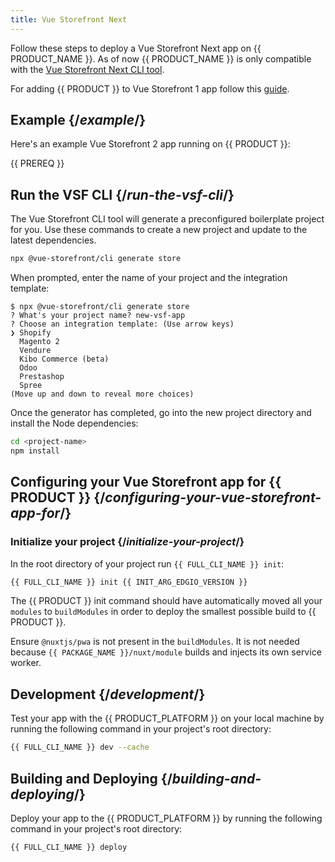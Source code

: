```yaml
---
title: Vue Storefront Next
---
```


Follow these steps to deploy a Vue Storefront Next app on {{ PRODUCT_NAME }}. As of now {{ PRODUCT_NAME }} is only compatible with the [Vue Storefront Next CLI tool](https://docs.vuestorefront.io/v2/getting-started/installation.html).

For adding {{ PRODUCT }} to Vue Storefront 1 app follow this [guide](/applications/vsf1).

## Example {/*example*/}

Here's an example Vue Storefront 2 app running on {{ PRODUCT }}:

<ExampleButtons
  title="Vue Storefront"
  siteUrl="https://layer0-docs-layer0-vue-storefront-commercetools-example-default.layer0-limelight.link"
  repoUrl="https://github.com/edgio-docs/edgio-vue-storefront-commercetools-example" 
  deployFromRepo />

{{ PREREQ }}

## Run the VSF CLI {/*run-the-vsf-cli*/}

The Vue Storefront CLI tool will generate a preconfigured boilerplate project for you. Use these commands to create a new project and update to the latest dependencies.

```bash
npx @vue-storefront/cli generate store
```

When prompted, enter the name of your project and the integration template:

```
$ npx @vue-storefront/cli generate store
? What's your project name? new-vsf-app
? Choose an integration template: (Use arrow keys)
❯ Shopify
  Magento 2
  Vendure
  Kibo Commerce (beta)
  Odoo
  Prestashop
  Spree
(Move up and down to reveal more choices)
```

Once the generator has completed, go into the new project directory and install the Node dependencies:

```bash
cd <project-name>
npm install
```

## Configuring your Vue Storefront app for {{ PRODUCT }} {/*configuring-your-vue-storefront-app-for*/}

### Initialize your project {/*initialize-your-project*/}

In the root directory of your project run `{{ FULL_CLI_NAME }} init`:

```bash
{{ FULL_CLI_NAME }} init {{ INIT_ARG_EDGIO_VERSION }}
```

The {{ PRODUCT }} init command should have automatically moved all your `modules` to `buildModules` in order to deploy the smallest possible build to {{ PRODUCT }}.

Ensure `@nuxtjs/pwa` is not present in the `buildModules`. It is not needed because `{{ PACKAGE_NAME }}/nuxt/module` builds and injects its own service worker.

## Development {/*development*/}

Test your app with the {{ PRODUCT_PLATFORM }} on your local machine by running the following command in your project's root directory:

```bash
{{ FULL_CLI_NAME }} dev --cache
```

## Building and Deploying {/*building-and-deploying*/}

Deploy your app to the {{ PRODUCT_PLATFORM }} by running the following command in your project's root directory:

```bash
{{ FULL_CLI_NAME }} deploy
```
